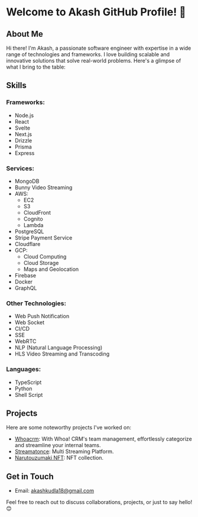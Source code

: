# Welcome to Akash GitHub Profile! 👋

## About Me

Hi there! I'm Akash, a passionate software engineer with expertise in a wide range of technologies and frameworks. I love building scalable and innovative solutions that solve real-world problems. Here's a glimpse of what I bring to the table:

## Skills

### Frameworks:
- Node.js
- React
- Svelte
- Next.js
- Drizzle
- Prisma
- Express

### Services:
- MongoDB
- Bunny Video Streaming
- AWS:
  - EC2
  - S3
  - CloudFront
  - Cognito
  - Lambda
- PostgreSQL
- Stripe Payment Service
- Cloudflare
- GCP:
  - Cloud Computing
  - Cloud Storage
  - Maps and Geolocation
- Firebase
- Docker
- GraphQL

### Other Technologies:
- Web Push Notification
- Web Socket
- CI/CD
- SSE
- WebRTC
- NLP (Natural Language Processing)
- HLS Video Streaming and Transcoding

### Languages:
- TypeScript
- Python
- Shell Script

## Projects

Here are some noteworthy projects I've worked on:

- [Whoacrm](https://portal.whoacrm.com/): With Whoa! CRM's team management, effortlessly categorize and streamline your internal teams.
- [Streamatonce](https://streamatonce.com/): Multi Streaming Platform.
- [Narutouzumaki NFT](https://narutouzumaki.club/): NFT collection.

## Get in Touch

- Email: [akashkudla18@gmail.com](mailto:akashkudla18@gmail.com)

Feel free to reach out to discuss collaborations, projects, or just to say hello! 😊

